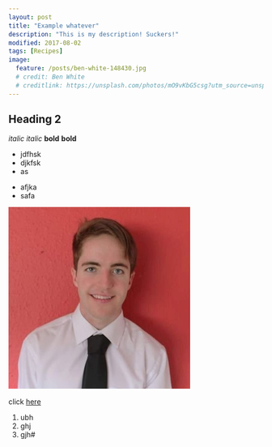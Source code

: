 ```yaml
---
layout: post
title: "Example whatever"
description: "This is my description! Suckers!"
modified: 2017-08-02
tags: [Recipes]
image:
  feature: /posts/ben-white-148430.jpg
  # credit: Ben White
  # creditlink: https://unsplash.com/photos/mO9vKbG5csg?utm_source=unsplash&utm_medium=referral&utm_content=creditCopyText
---
```


## Heading 2

*italic* _italic_
**bold** __bold__

* jdfhsk
* djkfsk
* as

- afjka
- safa

![hannover town hall](/assets/img/diarmuid-gillingham.jpg)


click [here](www.example.com) 

1. ubh
1. ghj
1. gjh#
